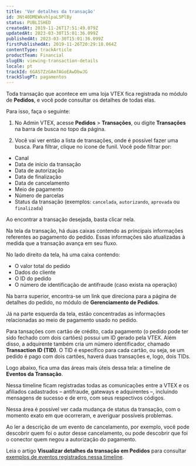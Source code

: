 ```yaml
---
title: 'Ver detalhes da transação'
id: 3Nt40DMEWkvhlpaL5PlBy
status: PUBLISHED
createdAt: 2019-11-26T17:51:49.079Z
updatedAt: 2023-03-30T15:01:36.099Z
publishedAt: 2023-03-30T15:01:36.099Z
firstPublishedAt: 2019-11-26T20:29:18.064Z
contentType: trackArticle
productTeam: Financial
slugEN: viewing-transaction-details
locale: pt
trackId: 6GAS7ZzGAm7AGoEAwDbwJG
trackSlugPT: pagamentos
---
```


Toda transação que acontece em uma loja VTEX fica registrada no módulo de **Pedidos**, e você pode consultar os detalhes de todas elas.

Para isso, faça o seguinte:

1. No Admin VTEX, acesse **Pedidos** > **Transações**, ou digite **Transações** na barra de busca no topo da página.

2. Você vai ver então a lista de transações, onde é possível fazer uma busca. Para filtrar, clique no ícone de funil. Você pode filtrar por:
- Canal
- Data de início da transação
- Data de autorização
- Data de finalização
- Data de cancelamento
- Meio de pagamento
- Número de parcelas
- Status da transação (exemplos: `cancelada`, `autorizando`, `aprovada` ou `finalizada`)

Ao encontrar a transação desejada, basta clicar nela.

Na tela da transação, há duas caixas contendo as principais informações referentes ao pagamento do pedido. Essas informações são atualizadas à medida que a transação avança em seu fluxo.

No lado direito da tela, há uma caixa contendo:
- O valor total do pedido
- Dados do cliente
- O ID do pedido
- O número de identificação de antifraude (caso exista na operação)

Na barra superior, encontra-se um link que direciona para a página de detalhes do pedido, no módulo de **Gerenciamento de Pedidos**.

Já na parte esquerda da tela, estão concentradas as informações relacionadas ao meio de pagamento usado no pedido.

Para tansações com cartão de crédito, cada pagamento (o pedido pode ter sido fechado com dois cartões) possui um ID gerado pela VTEX. Além disso, a adquirente também cria um número identificador, chamado __Transaction ID (TID)__. O TID é específico para cada cartão, ou seja, se um pedido é pago com dois cartões, haverá duas transações e, logo, dois TIDs.

Logo abaixo, fica uma das áreas mais úteis dessa tela: a timeline de __Eventos da Transação__.

Nessa timeline ficam registradas todas as comunicações entre a VTEX e os afiliados cadastrados – antifraude, gateways e adquirentes –, incluindo mensagens de sucesso e de erro, com seus respectivos códigos.

Nessa área é possível ver cada mudança de status da transação, com o momento exato em que ocorreram, e averiguar possíveis problemas.

Ao ler a descrição de um evento de cancelamento, por exemplo, você pode descobrir quem foi o autor desse cancelamento, ou pode descobrir que foi o conector quem negou a autorização do pagamento.

Leia o artigo __Visualizar detalhes da transação em Pedidos__ para consultar [exemplos de eventos registrados nessa timeline](/pt/tutorial/como-visualizar-detalhes-do-pedido--tutorials_452#exemplos).
